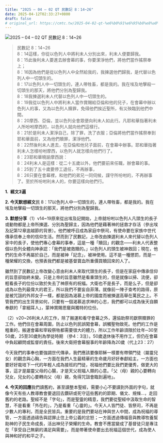 ```yaml
---
title: "2025 – 04 – 02 QT 民數記 8：14~26"
date: 2025-04-12T02:33:27+0800
draft: false
# original_url: https://cmtc.tw/2025-04-02-qt-%e6%b0%91%e6%95%b8%e8%a8%98-8%ef%bc%9a1426
---
```


![2025 – 04 – 02 QT 民數記 8：14\~26](/images/qt.jpg  "2025 – 04 – 02 QT 民數記 8：14\~26")

> 民數記 8：14\~26  
> 8：14這樣，你從以色列人中將利未人分別出來，利未人便要歸我。  
> 8：15此後利未人要進去辦會幕的事，你要潔淨他們，將他們當作搖祭奉上；  
> 8：16因為他們是從以色列人中全然給我的，我揀選他們歸我，是代替以色列人中一切頭生的。  
> 8：17以色列人中一切頭生的，連人帶牲畜，都是我的。我在埃及地擊殺一切頭生的那天，將他們分別為聖歸我。  
> 8：18我揀選利未人代替以色列人中一切頭生的。  
> 8：19我從以色列人中將利未人當作賞賜給亞倫和他的兒子，在會幕中辦以色列人的事，又為以色列人贖罪，免得他們挨近聖所，有災殃臨到他們中間。  
> 8：20摩西、亞倫，並以色列全會眾便向利未人如此行。凡耶和華指著利未人所吩咐摩西的，以色列人就向他們這樣行。  
> 8：21於是利未人潔淨自己，除了罪，洗了衣服；亞倫將他們當作搖祭奉到耶和華面前，又為他們贖罪，潔淨他們。  
> 8：22然後利未人進去，在亞倫和他兒子面前，在會幕中辦事。耶和華指著利未人怎樣吩咐摩西，以色列人就怎樣向他們行了。  
> 8：23耶和華曉諭摩西說：  
> 8：24利未人是這樣：從二十五歲以外，他們要前來任職，辦會幕的事。  
> 8：25到了五十歲要停工退任，不再辦事，  
> 8：26只要在會幕裡，和他們的弟兄一同伺候，謹守所吩咐的，不再辦事了。至於所吩咐利未人的，你要這樣向他們行。

**1.  經文3遍**

**2. 今天默想經文**民 8：17以色列人中一切頭生的，連人帶牲畜，都是我的。我在埃及地擊殺一切頭生的那天，將他們分別為聖歸我。

**3. 默想分享**（1）v14\~19原來從出埃及記開始，上帝就吩咐以色列人凡頭生的長子或動物都是上帝所揀選、分別為聖歸主，因為他們是藉著神的拯救才存活（參出埃及記第12章逾越節的背景）。他們被呼召成為家庭中祭司，有使命要在家族中世代傳承信奉上帝的信仰生活。然而到了民數記，上帝改由揀選利未人來代替以色列人家中的長子，使他們專心會幕的事奉，這是一種「贖回」的觀念——利未人代表整個以色列全體向神承認：「我們是被救贖的。」以色列人的頭生被神救回；現在，他們的生命不再屬於自己，而是被神「記念」，被神使用。這不是一種懲罰，而是一種榮耀的交換，也預表我們都是被基督寶血所重價買贖回來的人了。

雖然到了民數記上帝改變心意由利未人來取代頭生的長子，但是在家庭中傳承信仰的旨意卻始終未變。只是上帝的旨意雖然是看重頭生的，但是就像以掃、流便，卻輕看長子的位份以致於失去了神原有的祝福。大衛也不是長子，而是么子，但是卻成為以色列最偉大的君王，所以我們不要妄自菲薄。就像前一陣子查考的路得，原是被咒詛的外邦女子一樣，都是因為渴慕上帝的國度而被揀選高舉在萬民之上。不管我們的出生背景如何，只要有一個渴慕追求神的心志，我們都可以成為後天自願奉獻的「拿細耳人」，蒙神賞賜恩竉與獨特的位份。

（2）v20\~26利未人的工作，除了搬運和看守會幕之外，還協助祭司獻祭贖罪的工作。他們住在會幕周圍，防止以色列民誤闖會幕，誤觸聖物致死。他們的工作是粗重的，搬運會幕和宰殺祭牲都需要很大的體力，所以工作年齡須限於壯年─30至50歲，25至30歲則為學徒時期 （參4：3注）。50歲退休後不用作工，但仍在會幕中負起顧問或監督的責任。後來大衛把會幕服事的年齡降為20歲（代上23：27）

今天我們的事奉也要強調世代傳承，我們應該要像耶穌一樣要有帶領門徒（屬靈兒女）的觀念與心胸，一方面在我們人生最精華的生命歲月好好奉獻給主，一方面也要好好栽培下一代的年輕人成為接班的門徒，祝福他們要比我們更優秀，做更大的事，這才是屬靈父母的心腸，才是天父祝福人類的心意。「父（母）親的心要轉向兒女，兒女的心要轉向父（母）親，免得咒詛會臨到遍地」。

**4. 今天的回應**我們讀舊約，甚至讀整本聖經，需要小心不要讀到外面的字句，就像今天有些人教導教會要退回去鑽研或死守這些舊約的節期、儀文、規條…，走回舊約的老路。聖經不是「字句」，而是聖靈的精意，我們要從聖經中汲取生命的智慧，不是看重「外在的」，乃是看重「心靈的」。今天人人皆門徒、皆祭司，不再是少數人的專利，而是全民皆兵。重要的是我們要站在神與世人中間，成為祝福的導管，一方面透過禱告與認罪止住上帝公義的忿怒；一方面透過傳福音與教導牧養幫助神的子民生命成長，活出神兒子榮耀的生命。教會不應當變成了基督徒只是專注在「享受自己無窮的滿足與需要」，而是帶著使命要出去祝福這個世代，成為使人與神和好的和平之子。